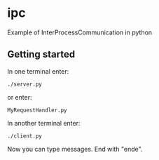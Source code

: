 # ipc

Example of InterProcessCommunication in python

## Getting started

In one terminal enter:
```
./server.py
```
or enter:
```
MyRequestHandler.py
```

In another terminal enter:
```
./client.py
```

Now you can type messages. End with "ende".

